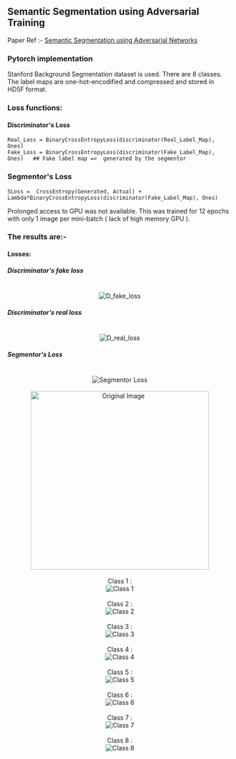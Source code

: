 ## Semantic Segmentation using Adversarial Training

Paper Ref :- [Semantic Segmentation using Adversarial Networks](https://arxiv.org/abs/1611.08408)

### Pytorch implementation 

Stanford Background Segmentation dataset is used. There are 8 classes. 
The label maps are one-hot-encodified and compressed and stored in HD5F format.

### Loss functions:

#### Discriminator's Loss 
`
Real_Loss = BinaryCrossEntropyLoss(discriminator(Real_Label_Map), Ones)
`
<br>
`
Fake_Loss = BinaryCrossEntropyLoss(discriminator(Fake_Label_Map), Ones)   ## Fake label map =>  generated by the segmentor
`

### Segmentor's Loss 

`
SLoss =  CrossEntropy(Generated, Actual) + Lambda*BinaryCrossEntropyLoss(discriminator(Fake_Label_Map), Ones)
`


Prolonged access to GPU was not available. This was trained for 12 epochs with only 1 image per mini-batch ( lack of high memory GPU ).

### The results are:-

#### Losses: 

##### Discriminator's fake loss

<div align="center">
  <br>
  <img src="after_12_epoch/Dlossfake.png" alt="D_fake_loss">
  <br>
</div>

##### Discriminator's real loss

<div align="center">
  <br>
  <img src="after_12_epoch/Dlossreal.png" alt="D_real_loss">
  <br>
</div>

##### Segmentor's Loss

<div align="center">
  <br>
  <img src="after_12_epoch/GLoss.png" alt="Segmentor Loss">
  <br>
</div>


<div align="center">
  <br>
  <img src="after_12_epoch/orig.png" alt="Original Image" width="400">
  <br>
  <br>
</div>

<div align="center">
	Class 1 :
  <br>
  <img src="after_12_epoch/class1.png" alt="Class 1" >
  <br>
  <br>
</div>

<div align="center">
	Class 2 :
  <br>
  <img src="after_12_epoch/class2.png" alt="Class 2" >
  <br>
  <br>
</div>


<div align="center">
	Class 3 :
  <br>
  <img src="after_12_epoch/class3.png" alt="Class 3" >
  <br>
  <br>
</div>


<div align="center">
	Class 4 :
  <br>
  <img src="after_12_epoch/class4.png" alt="Class 4" >
  <br>
  <br>
</div>

<div align="center">
	Class 5 :
  <br>
  <img src="after_12_epoch/class5.png" alt="Class 5" >
  <br>
  <br>
</div>

<div align="center">
	Class 6 :
  <br>
  <img src="after_12_epoch/class6.png" alt="Class 6" >
  <br>
  <br>
</div>

<div align="center">
	Class 7 :
  <br>
  <img src="after_12_epoch/class7.png" alt="Class 7" >
  <br>
  <br>
</div>

<div align="center">
	Class 8 :
  <br>
  <img src="after_12_epoch/class8.png" alt="Class 8" >
  <br>
  <br>
</div>

